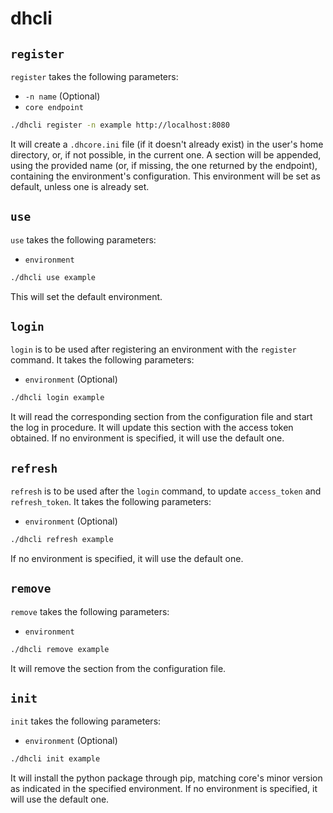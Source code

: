 # dhcli

## `register`
`register` takes the following parameters:
- `-n name` (Optional)
- `core endpoint`
``` sh
./dhcli register -n example http://localhost:8080
```
It will create a `.dhcore.ini` file (if it doesn't already exist) in the user's home directory, or, if not possible, in the current one. A section will be appended, using the provided name (or, if missing, the one returned by the endpoint), containing the environment's configuration. This environment will be set as default, unless one is already set.

## `use`
`use` takes the following parameters:
- `environment`
``` sh
./dhcli use example
```
This will set the default environment.

## `login`
`login` is to be used after registering an environment with the `register` command. It takes the following parameters:
- `environment` (Optional)
``` sh
./dhcli login example
```
It will read the corresponding section from the configuration file and start the log in procedure. It will update this section with the access token obtained. If no environment is specified, it will use the default one.

## `refresh`
`refresh` is to be used after the `login` command, to update `access_token` and `refresh_token`. It takes the following parameters:
- `environment` (Optional)
``` sh
./dhcli refresh example
```
If no environment is specified, it will use the default one.

## `remove`
`remove` takes the following parameters:
- `environment`
``` sh
./dhcli remove example
```
It will remove the section from the configuration file.

## `init`
`init` takes the following parameters:
- `environment` (Optional)
``` sh
./dhcli init example
```
It will install the python package through pip, matching core's minor version as indicated in the specified environment. If no environment is specified, it will use the default one.